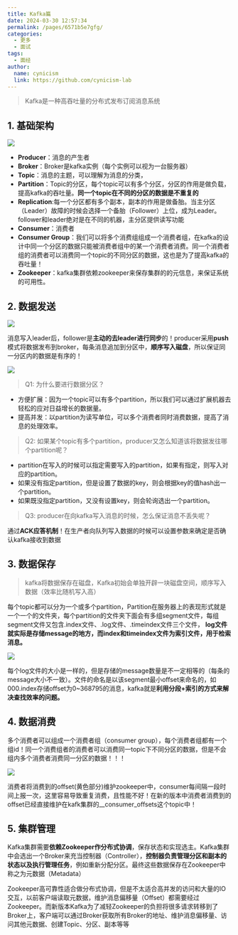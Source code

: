 ```yaml
---
title: Kafka篇
date: 2024-03-30 12:57:34
permalink: /pages/6571b5e7gfg/
categories:
  - 更多
  - 面试
tags:
  - 面经
author: 
  name: cynicism
  link: https://github.com/cynicism-lab
---
```


>Kafka是一种高吞吐量的分布式发布订阅消息系统

## 1. 基础架构
![](https://cdn.jsdelivr.net/gh/Cynicism-lab/MyResource/img/20200624145628396.png)

- **Producer**：消息的产生者
- **Broker**：Broker是kafka实例（每个实例可以视为一台服务器）
- **Topic**：消息的主题，可以理解为消息的分类，
- **Partition**：Topic的分区，每个topic可以有多个分区，分区的作用是做负载，提高kafka的吞吐量。**同一个topic在不同的分区的数据是不重复的**
- **Replication**:每一个分区都有多个副本，副本的作用是做备胎。当主分区（Leader）故障的时候会选择一个备胎（Follower）上位，成为Leader。follower和leader绝对是在不同的机器，主分区提供读写功能
- **Consumer**：消费者
- **Consumer Group**：我们可以将多个消费组组成一个消费者组，在kafka的设计中同一个分区的数据只能被消费者组中的某一个消费者消费。同一个消费者组的消费者可以消费同一个topic的不同分区的数据，这也是为了提高kafka的吞吐量！
- **Zookeeper**：kafka集群依赖zookeeper来保存集群的的元信息，来保证系统的可用性。

## 2. 数据发送
![](https://cdn.jsdelivr.net/gh/Cynicism-lab/MyResource/img/20200624150617430.png)

消息写入leader后，follower是**主动的去leader进行同步**的！producer采用**push**模式将数据发布到broker，每条消息追加到分区中，**顺序写入磁盘**，所以保证同一分区内的数据是有序的！

![](https://cdn.jsdelivr.net/gh/Cynicism-lab/MyResource/img/20200624150636117.png)

>Q1: 为什么要进行数据分区？

- 方便扩展：因为一个topic可以有多个partition，所以我们可以通过扩展机器去轻松的应对日益增长的数据量。
- 提高并发：以partition为读写单位，可以多个消费者同时消费数据，提高了消息的处理效率。

>Q2: 如果某个topic有多个partition，producer又怎么知道该将数据发往哪个partition呢？

- partition在写入的时候可以指定需要写入的partition，如果有指定，则写入对应的partition。
- 如果没有指定partition，但是设置了数据的key，则会根据key的值hash出一个partition。
- 如果既没指定partition，又没有设置key，则会轮询选出一个partition。

>Q3: producer在向kafka写入消息的时候，怎么保证消息不丢失呢？

通过**ACK应答机制**！在生产者向队列写入数据的时候可以设置参数来确定是否确认kafka接收到数据

## 3. 数据保存
>kafka将数据保存在磁盘，Kafka初始会单独开辟一块磁盘空间，顺序写入数据（效率比随机写入高）

每个topic都可以分为一个或多个partition，Partition在服务器上的表现形式就是一个一个的文件夹，每个partition的文件夹下面会有多组segment文件，每组segment文件又包含.index文件、.log文件、.timeindex文件三个文件， **log文件就实际是存储message的地方，而index和timeindex文件为索引文件，用于检索消息。**

![](https://cdn.jsdelivr.net/gh/Cynicism-lab/MyResource/img/20200624170905606.png)

每个log文件的大小是一样的，但是存储的message数量是不一定相等的（每条的message大小不一致）。文件的命名是以该segment最小offset来命名的，如000.index存储offset为0~368795的消息，kafka就是**利用分段+索引的方式来解决查找效率的问题。**

## 4. 数据消费
多个消费者可以组成一个消费者组（consumer group），每个消费者组都有一个组id！同一个消费组者的消费者可以消费同一topic下不同分区的数据，但是不会组内多个消费者消费同一分区的数据！！！

![](https://cdn.jsdelivr.net/gh/Cynicism-lab/MyResource/img/20200624171149382.png)

消费者将消费到的offset(黄色部分)维护zookeeper中，consumer每间隔一段时间上报一次，这里容易导致重复消费，且性能不好！在新的版本中消费者消费到的offset已经直接维护在kafk集群的__consumer_offsets这个topic中！

## 5. 集群管理
Kafka集群需要**依赖Zookeeper作分布式协调**，保存状态和实现选主。Kafka集群中会选出一个Broker来充当控制器（Controller），**控制器负责管理分区和副本的状态以及执行管理任务**，例如重新分配分区。最终这些数据保存在Zookeeper中称之为元数据（Metadata）

Zookeeper高可靠性适合做分布式协调，但是不太适合高并发的访问和大量的IO交互，以前客户端读取元数据，维护消息偏移量（Offset）都需要经过Zookeeper。而新版本Kafka为了减轻Zookeeper的负担将很多请求转移到了Broker上，客户端可以通过Broker获取所有Broker的地址、维护消息偏移量、访问其他元数据、创建Topic、分区、副本等等


